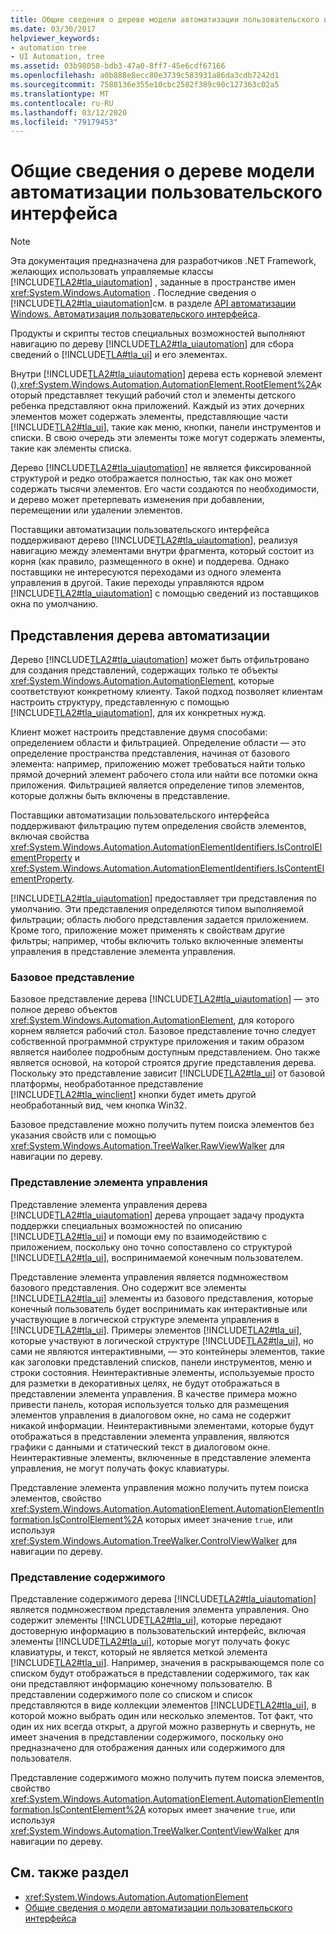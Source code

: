 ```yaml
---
title: Общие сведения о дереве модели автоматизации пользовательского интерфейса
ms.date: 03/30/2017
helpviewer_keywords:
- automation tree
- UI Automation, tree
ms.assetid: 03b98058-bdb3-47a0-8ff7-45e6cdf67166
ms.openlocfilehash: a0b888e8ecc80e3739c583931a86da3cdb7242d1
ms.sourcegitcommit: 7588136e355e10cbc2582f389c90c127363c02a5
ms.translationtype: MT
ms.contentlocale: ru-RU
ms.lasthandoff: 03/12/2020
ms.locfileid: "79179453"
---
```

# <a name="ui-automation-tree-overview"></a>Общие сведения о дереве модели автоматизации пользовательского интерфейса
> [!NOTE]
> Эта документация предназначена для разработчиков .NET Framework, желающих использовать управляемые классы [!INCLUDE[TLA2#tla_uiautomation](../../../includes/tla2sharptla-uiautomation-md.md)] , заданные в пространстве имен <xref:System.Windows.Automation> . Последние сведения о [!INCLUDE[TLA2#tla_uiautomation](../../../includes/tla2sharptla-uiautomation-md.md)]см. в разделе [API автоматизации Windows. Автоматизация пользовательского интерфейса](/windows/win32/winauto/entry-uiauto-win32).  
  
 Продукты и скрипты тестов специальных возможностей выполняют навигацию по дереву [!INCLUDE[TLA2#tla_uiautomation](../../../includes/tla2sharptla-uiautomation-md.md)] для сбора сведений о [!INCLUDE[TLA#tla_ui](../../../includes/tlasharptla-ui-md.md)] и его элементах.  
  
 Внутри [!INCLUDE[TLA2#tla_uiautomation](../../../includes/tla2sharptla-uiautomation-md.md)] дерева есть корневой элемент (),<xref:System.Windows.Automation.AutomationElement.RootElement%2A>который представляет текущий рабочий стол и элементы детского ребенка представляют окна приложений. Каждый из этих дочерних элементов может содержать элементы, представляющие части [!INCLUDE[TLA2#tla_ui](../../../includes/tla2sharptla-ui-md.md)], такие как меню, кнопки, панели инструментов и списки. В свою очередь эти элементы тоже могут содержать элементы, такие как элементы списка.  
  
 Дерево [!INCLUDE[TLA2#tla_uiautomation](../../../includes/tla2sharptla-uiautomation-md.md)] не является фиксированной структурой и редко отображается полностью, так как оно может содержать тысячи элементов. Его части создаются по необходимости, и дерево может претерпевать изменения при добавлении, перемещении или удалении элементов.  
  
 Поставщики автоматизации пользовательского интерфейса поддерживают дерево [!INCLUDE[TLA2#tla_uiautomation](../../../includes/tla2sharptla-uiautomation-md.md)], реализуя навигацию между элементами внутри фрагмента, который состоит из корня (как правило, размещенного в окне) и поддерева. Однако поставщики не интересуются переходами из одного элемента управления в другой. Такие переходы управляются ядром [!INCLUDE[TLA2#tla_uiautomation](../../../includes/tla2sharptla-uiautomation-md.md)] с помощью сведений из поставщиков окна по умолчанию.  
  
<a name="uiautomation_tree_view"></a>
## <a name="views-of-the-automation-tree"></a>Представления дерева автоматизации  
 Дерево [!INCLUDE[TLA2#tla_uiautomation](../../../includes/tla2sharptla-uiautomation-md.md)] может быть отфильтровано для создания представлений, содержащих только те объекты <xref:System.Windows.Automation.AutomationElement>, которые соответствуют конкретному клиенту. Такой подход позволяет клиентам настроить структуру, представленную с помощью [!INCLUDE[TLA2#tla_uiautomation](../../../includes/tla2sharptla-uiautomation-md.md)], для их конкретных нужд.  
  
 Клиент может настроить представление двумя способами: определением области и фильтрацией. Определение области — это определение пространства представления, начиная от базового элемента: например, приложению может требоваться найти только прямой дочерний элемент рабочего стола или найти все потомки окна приложения. Фильтрацией является определение типов элементов, которые должны быть включены в представление.  
  
 Поставщики автоматизации пользовательского интерфейса поддерживают фильтрацию путем определения свойств элементов, включая свойства <xref:System.Windows.Automation.AutomationElementIdentifiers.IsControlElementProperty> и <xref:System.Windows.Automation.AutomationElementIdentifiers.IsContentElementProperty>.  
  
 [!INCLUDE[TLA2#tla_uiautomation](../../../includes/tla2sharptla-uiautomation-md.md)] предоставляет три представления по умолчанию. Эти представления определяются типом выполняемой фильтрации; область любого представления задается приложением. Кроме того, приложение может применять к свойствам другие фильтры; например, чтобы включить только включенные элементы управления в представление элемента управления.  
  
<a name="uiautomation_raw_view"></a>
### <a name="raw-view"></a>Базовое представление  
 Базовое представление дерева [!INCLUDE[TLA2#tla_uiautomation](../../../includes/tla2sharptla-uiautomation-md.md)] — это полное дерево объектов <xref:System.Windows.Automation.AutomationElement>, для которого корнем является рабочий стол. Базовое представление точно следует собственной программной структуре приложения и таким образом является наиболее подробным доступным представлением. Оно также является основой, на которой строятся другие представления дерева. Поскольку это представление зависит [!INCLUDE[TLA2#tla_ui](../../../includes/tla2sharptla-ui-md.md)] от базовой платформы, необработанное представление [!INCLUDE[TLA2#tla_winclient](../../../includes/tla2sharptla-winclient-md.md)] кнопки будет иметь другой необработанный вид, чем кнопка Win32.  
  
 Базовое представление можно получить путем поиска элементов без указания свойств или с помощью <xref:System.Windows.Automation.TreeWalker.RawViewWalker> для навигации по дереву.  
  
<a name="uiautomation_control_view"></a>
### <a name="control-view"></a>Представление элемента управления  
 Представление элемента управления дерева [!INCLUDE[TLA2#tla_uiautomation](../../../includes/tla2sharptla-uiautomation-md.md)] дерева упрощает задачу продукта поддержки специальных возможностей по описанию [!INCLUDE[TLA2#tla_ui](../../../includes/tla2sharptla-ui-md.md)] и помощи ему по взаимодействию с приложением, поскольку оно точно сопоставлено со структурой [!INCLUDE[TLA2#tla_ui](../../../includes/tla2sharptla-ui-md.md)], воспринимаемой конечным пользователем.  
  
 Представление элемента управления является подмножеством базового представления. Оно содержит все элементы [!INCLUDE[TLA2#tla_ui](../../../includes/tla2sharptla-ui-md.md)] элементы из базового представления, которые конечный пользователь будет воспринимать как интерактивные или участвующие в логической структуре элемента управления в [!INCLUDE[TLA2#tla_ui](../../../includes/tla2sharptla-ui-md.md)]. Примеры элементов [!INCLUDE[TLA2#tla_ui](../../../includes/tla2sharptla-ui-md.md)], которые участвуют в логической структуре [!INCLUDE[TLA2#tla_ui](../../../includes/tla2sharptla-ui-md.md)], но сами не являются интерактивными, — это контейнеры элементов, такие как заголовки представлений списков, панели инструментов, меню и строки состояния. Неинтерактивные элементы, используемые просто для разметки в декоративных целях, не будут отображаться в представлении элемента управления. В качестве примера можно привести панель, которая используется только для размещения элементов управления в диалоговом окне, но сама не содержит никакой информации. Неинтерактивными элементами, которые будут отображаться в представлении элемента управления, являются графики с данными и статический текст в диалоговом окне. Неинтерактивные элементы, включенные в представление элемента управления, не могут получать фокус клавиатуры.  
  
 Представление элемента управления можно получить путем поиска элементов, свойство <xref:System.Windows.Automation.AutomationElement.AutomationElementInformation.IsControlElement%2A> которых имеет значение `true`, или используя <xref:System.Windows.Automation.TreeWalker.ControlViewWalker> для навигации по дереву.  
  
<a name="uiautomation_content_view"></a>
### <a name="content-view"></a>Представление содержимого  
 Представление содержимого дерева [!INCLUDE[TLA2#tla_uiautomation](../../../includes/tla2sharptla-uiautomation-md.md)] является подмножеством представления элемента управления. Оно содержит элементы [!INCLUDE[TLA2#tla_ui](../../../includes/tla2sharptla-ui-md.md)], которые передают достоверную информацию в пользовательский интерфейс, включая элементы [!INCLUDE[TLA2#tla_ui](../../../includes/tla2sharptla-ui-md.md)], которые могут получать фокус клавиатуры, и текст, который не является меткой элемента [!INCLUDE[TLA2#tla_ui](../../../includes/tla2sharptla-ui-md.md)]. Например, значения в раскрывающемся поле со списком будут отображаться в представлении содержимого, так как они представляют информацию конечному пользователю. В представлении содержимого поле со списком и список представляются в виде коллекции элементов [!INCLUDE[TLA2#tla_ui](../../../includes/tla2sharptla-ui-md.md)], в которой можно выбрать один или несколько элементов. Тот факт, что один их них всегда открыт, а другой можно развернуть и свернуть, не имеет значения в представлении содержимого, поскольку оно предназначено для отображения данных или содержимого для пользователя.  
  
 Представление содержимого можно получить путем поиска элементов, свойство <xref:System.Windows.Automation.AutomationElement.AutomationElementInformation.IsContentElement%2A> которых имеет значение `true`, или используя <xref:System.Windows.Automation.TreeWalker.ContentViewWalker> для навигации по дереву.  
  
## <a name="see-also"></a>См. также раздел

- <xref:System.Windows.Automation.AutomationElement>
- [Общие сведения о модели автоматизации пользовательского интерфейса](ui-automation-overview.md)
